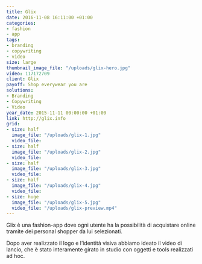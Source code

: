 ```yaml
---
title: Glix
date: 2016-11-08 16:11:00 +01:00
categories:
- fashion
- app
tags:
- branding
- copywriting
- video
size: large
thumbnail_image_file: "/uploads/glix-hero.jpg"
video: 117172709
client: Glix
payoff: Shop everywear you are
solutions:
- Branding
- Copywriting
- Video
year_date: 2015-11-11 00:00:00 +01:00
link: http://glix.info
grid:
- size: half
  image_file: "/uploads/glix-1.jpg"
  video_file: 
- size: half
  image_file: "/uploads/glix-2.jpg"
  video_file: 
- size: half
  image_file: "/uploads/glix-3.jpg"
  video_file: 
- size: half
  image_file: "/uploads/glix-4.jpg"
  video_file: 
- size: huge
  image_file: "/uploads/glix-5.jpg"
  video_file: "/uploads/glix-preview.mp4"
---
```


Glix è una fashion-app dove ogni utente ha la possibilità di acquistare online tramite dei personal shopper da lui selezionati.

Dopo aver realizzato il logo e l’identità visiva abbiamo ideato il video di lancio, che è stato interamente girato in studio con oggetti e tools realizzati ad hoc.